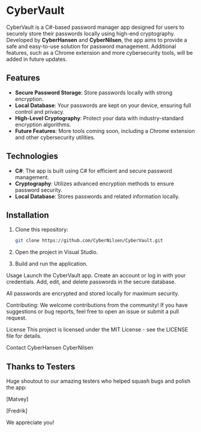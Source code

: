 # CyberVault

CyberVault is a C#-based password manager app designed for users to securely store their passwords locally using high-end cryptography. Developed by **CyberHansen** and **CyberNilsen**, the app aims to provide a safe and easy-to-use solution for password management. Additional features, such as a Chrome extension and more cybersecurity tools, will be added in future updates.

## Features

- **Secure Password Storage**: Store passwords locally with strong encryption.
- **Local Database**: Your passwords are kept on your device, ensuring full control and privacy.
- **High-Level Cryptography**: Protect your data with industry-standard encryption algorithms.
- **Future Features**: More tools coming soon, including a Chrome extension and other cybersecurity utilities.

## Technologies

- **C#**: The app is built using C# for efficient and secure password management.
- **Cryptography**: Utilizes advanced encryption methods to ensure password security.
- **Local Database**: Stores passwords and related information locally.

## Installation

1. Clone this repository:

   ```bash
   git clone https://github.com/CyberNilsen/CyberVault.git
2. Open the project in Visual Studio.

3. Build and run the application.

Usage
Launch the CyberVault app.
Create an account or log in with your credentials.
Add, edit, and delete passwords in the secure database.

All passwords are encrypted and stored locally for maximum security.

Contributing:
We welcome contributions from the community! If you have suggestions or bug reports, feel free to open an issue or submit a pull request.

License
This project is licensed under the MIT License - see the LICENSE file for details.

Contact
CyberHansen
CyberNilsen

## Thanks to Testers
Huge shoutout to our amazing testers who helped squash bugs and polish the app:

[Matvey]

[Fredrik]

We appreciate you!
